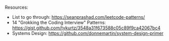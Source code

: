 Resources:
- List to go through: https://seanprashad.com/leetcode-patterns/
- 14 "Grokking the Coding Interview" Patterns: https://gist.github.com/tykurtz/3548a31f673588c05c89f9ca42067bc4
- Systems Design: https://github.com/donnemartin/system-design-primer
